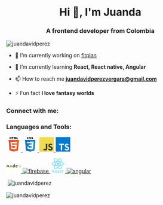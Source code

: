 <h1 align="center">Hi 👋, I'm Juanda</h1>
<h3 align="center">A frontend developer from Colombia</h3>

<p align="left"> <img src="https://komarev.com/ghpvc/?username=juandavidperez&label=Profile%20views&color=0e75b6&style=flat" alt="juandavidperez" /> </p>

- 🔭 I’m currently working on [fitplan](https://github.com/juandavidperez/FitPlan)

- 🌱 I’m currently learning **React, React native, Angular**

- 📫 How to reach me **juandavidperezvergara@gmail.com**

- ⚡ Fun fact **I love fantasy worlds**

<h3 align="left">Connect with me:</h3>
<p align="left">
</p>

<h3 align="left">Languages and Tools:</h3>
<p>
<a href="https://www.w3.org/html/" target="_blank" rel="noreferrer"> <img src="https://raw.githubusercontent.com/devicons/devicon/master/icons/html5/html5-original-wordmark.svg" alt="html5" width="40" height="40"/> </a> <a href="https://www.w3schools.com/css/" target="_blank" rel="noreferrer"> <img src="https://raw.githubusercontent.com/devicons/devicon/master/icons/css3/css3-original-wordmark.svg" alt="css3" width="40" height="40"/> </a> <a href="https://developer.mozilla.org/en-US/docs/Web/JavaScript" target="_blank" rel="noreferrer"> <img src="https://raw.githubusercontent.com/devicons/devicon/master/icons/javascript/javascript-original.svg" alt="javascript" width="40" height="40"/> </a><a href="https://www.typescriptlang.org/" target="_blank" rel="noreferrer"> <img src="https://raw.githubusercontent.com/devicons/devicon/master/icons/typescript/typescript-original.svg" alt="typescript" width="40" height="40"/> </a> 

<a href="https://nodejs.org" target="_blank" rel="noreferrer"> <img src="https://raw.githubusercontent.com/devicons/devicon/master/icons/nodejs/nodejs-original-wordmark.svg" alt="nodejs" width="40" height="40"/> </a> <a href="https://firebase.google.com/" target="_blank" rel="noreferrer"> <img src="https://www.vectorlogo.zone/logos/firebase/firebase-icon.svg" alt="firebase" width="40" height="40"/> </a> <a href="https://reactjs.org/" target="_blank" rel="noreferrer"> <img src="https://raw.githubusercontent.com/devicons/devicon/master/icons/react/react-original-wordmark.svg" alt="react" width="40" height="40"/> </a> <a href="https://angular.io" target="_blank" rel="noreferrer"> <img src="https://angular.io/assets/images/logos/angular/angular.svg" alt="angular" width="40" height="40"/> </a></p>

<p>&nbsp;<img align="center" src="https://github-readme-stats.vercel.app/api?username=juandavidperez&show_icons=true&theme=radical&title_color=ff5f6b&text_color=b2dafa&bg_color=252850&locale=en" alt="juandavidperez" /></p>

<p><img align="center" src="https://github-readme-streak-stats.herokuapp.com/?user=juandavidperez&theme=dark" alt="juandavidperez" /></p>
